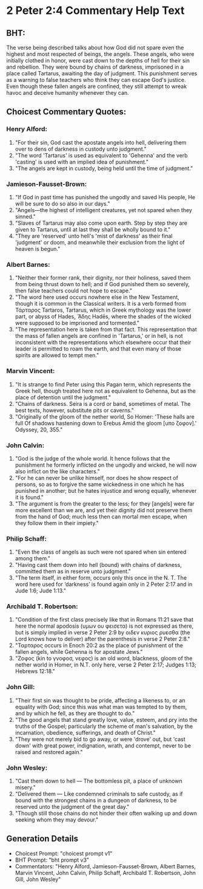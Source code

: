 # 2 Peter 2:4 Commentary Help Text

## BHT:
The verse being described talks about how God did not spare even the highest and most respected of beings, the angels. These angels, who were initially clothed in honor, were cast down to the depths of hell for their sin and rebellion. They were bound by chains of darkness, imprisoned in a place called Tartarus, awaiting the day of judgment. This punishment serves as a warning to false teachers who think they can escape God's justice. Even though these fallen angels are confined, they still attempt to wreak havoc and deceive humanity whenever they can.

## Choicest Commentary Quotes:
### Henry Alford:
1. "For their sin, God cast the apostate angels into hell, delivering them over to dens of darkness in custody unto judgment." 
2. "The word 'Tartarus' is used as equivalent to 'Gehenna' and the verb 'casting' is used with an implied idea of punishment." 
3. "The angels are kept in custody, being held until the time of judgment."

### Jamieson-Fausset-Brown:
1. "If God in past time has punished the ungodly and saved His people, He will be sure to do so also in our days."
2. "Angels—the highest of intelligent creatures, yet not spared when they sinned."
3. "Slaves of Tartarus may also come upon earth. Step by step they are given to Tartarus, until at last they shall be wholly bound to it."
4. "They are 'reserved' unto hell's 'mist of darkness' as their final 'judgment' or doom, and meanwhile their exclusion from the light of heaven is begun."

### Albert Barnes:
1. "Neither their former rank, their dignity, nor their holiness, saved them from being thrust down to hell; and if God punished them so severely, then false teachers could not hope to escape."
2. "The word here used occurs nowhere else in the New Testament, though it is common in the Classical writers. It is a verb formed from Τάρταρος Tartaros, Tartarus, which in Greek mythology was the lower part, or abyss of Hades, ᾍδης Hadēs, where the shades of the wicked were supposed to be imprisoned and tormented."
3. "The representation here is taken from that fact. This representation that the mass of fallen angels are confined in 'Tartarus,' or in hell, is not inconsistent with the representations which elsewhere occur that their leader is permitted to roam the earth, and that even many of those spirits are allowed to tempt men."

### Marvin Vincent:
1. "It is strange to find Peter using this Pagan term, which represents the Greek hell, though treated here not as equivalent to Gehenna, but as the place of detention until the judgment."
2. "Chains of darkness. Seira is a cord or band, sometimes of metal. The best texts, however, substitute pits or caverns."
3. "Originally of the gloom of the nether world, So Homer: 'These halls are full Of shadows hastening down to Erebus Amid the gloom [υπο ζοφον].' Odyssey, 20, 355."

### John Calvin:
1. "God is the judge of the whole world. It hence follows that the punishment he formerly inflicted on the ungodly and wicked, he will now also inflict on the like characters." 
2. "For he can never be unlike himself, nor does he show respect of persons, so as to forgive the same wickedness in one which he has punished in another; but he hates injustice and wrong equally, whenever it is found."
3. "The argument is from the greater to the less; for they [angels] were far more excellent than we are, and yet their dignity did not preserve them from the hand of God; much less then can mortal men escape, when they follow them in their impiety."

### Philip Schaff:
1. "Even the class of angels as such were not spared when sin entered among them."
2. "Having cast them down into hell (bound) with chains of darkness, committed them as in reserve unto judgment."
3. "The term itself, in either form, occurs only this once in the N. T. The word here used for ‘darkness’ is found again only in 2 Peter 2:17 and in Jude 1:6; Jude 1:13."

### Archibald T. Robertson:
1. "Condition of the first class precisely like that in Romans 11:21 save that here the normal apodosis (υμων ου φεισετα) is not expressed as there, but is simply implied in verse 2 Peter 2:9 by οιδεν κυριος ρυεσθα (the Lord knows how to deliver) after the parenthesis in verse 2 Peter 2:8." 
2. "Ταρταρος occurs in Enoch 20:2 as the place of punishment of the fallen angels, while Gehenna is for apostate Jews." 
3. "Ζοφος (kin to γνοφοσ, νεφος) is an old word, blackness, gloom of the nether world in Homer, in N.T. only here, verse 2 Peter 2:17; Judges 1:13; Hebrews 12:18."

### John Gill:
1. "Their first sin was thought to be pride, affecting a likeness to, or an equality with God; since this was what man was tempted to by them, and by which he fell, as they are thought to do."
2. "The good angels that stand greatly love, value, esteem, and pry into the truths of the Gospel; particularly the scheme of man's salvation, by the incarnation, obedience, sufferings, and death of Christ."
3. "They were not merely bid to go away, or were 'drove' out, but 'cast down' with great power, indignation, wrath, and contempt, never to be raised and restored again."

### John Wesley:
1. "Cast them down to hell — The bottomless pit, a place of unknown misery."
2. "Delivered them — Like condemned criminals to safe custody, as if bound with the strongest chains in a dungeon of darkness, to be reserved unto the judgment of the great day."
3. "Though still those chains do not hinder their often walking up and down seeking whom they may devour."


## Generation Details
- Choicest Prompt: "choicest prompt v1"
- BHT Prompt: "bht prompt v3"
- Commentators: "Henry Alford, Jamieson-Fausset-Brown, Albert Barnes, Marvin Vincent, John Calvin, Philip Schaff, Archibald T. Robertson, John Gill, John Wesley"

